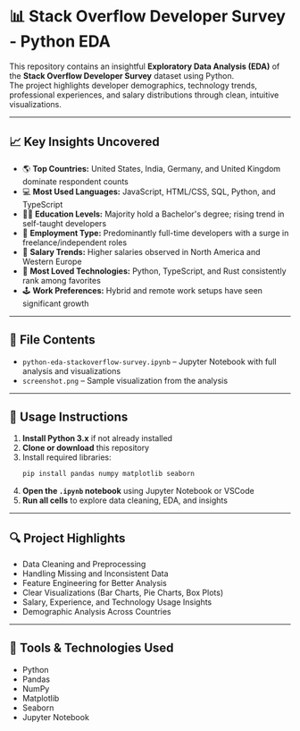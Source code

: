 # 📊 Stack Overflow Developer Survey - Python EDA

This repository contains an insightful **Exploratory Data Analysis (EDA)** of the **Stack Overflow Developer Survey** dataset using Python.  
The project highlights developer demographics, technology trends, professional experiences, and salary distributions through clean, intuitive visualizations.

---

## 📈 Key Insights Uncovered

- 🌎 **Top Countries:** United States, India, Germany, and United Kingdom dominate respondent counts
- 💻 **Most Used Languages:** JavaScript, HTML/CSS, SQL, Python, and TypeScript
- 🧑‍🎓 **Education Levels:** Majority hold a Bachelor's degree; rising trend in self-taught developers
- 💼 **Employment Type:** Predominantly full-time developers with a surge in freelance/independent roles
- 💸 **Salary Trends:** Higher salaries observed in North America and Western Europe
- 🧠 **Most Loved Technologies:** Python, TypeScript, and Rust consistently rank among favorites
- 🕹️ **Work Preferences:** Hybrid and remote work setups have seen significant growth

---

## 📁 File Contents

- `python-eda-stackoverflow-survey.ipynb` – Jupyter Notebook with full analysis and visualizations
- `screenshot.png` – Sample visualization from the analysis

---

## 📌 Usage Instructions

1. **Install Python 3.x** if not already installed
2. **Clone or download** this repository
3. Install required libraries:
   ```bash
   pip install pandas numpy matplotlib seaborn
   ```
4. **Open the `.ipynb` notebook** using Jupyter Notebook or VSCode
5. **Run all cells** to explore data cleaning, EDA, and insights

---

## 🔍 Project Highlights

- Data Cleaning and Preprocessing
- Handling Missing and Inconsistent Data
- Feature Engineering for Better Analysis
- Clear Visualizations (Bar Charts, Pie Charts, Box Plots)
- Salary, Experience, and Technology Usage Insights
- Demographic Analysis Across Countries

---

## 🔧 Tools & Technologies Used

- Python
- Pandas
- NumPy
- Matplotlib
- Seaborn
- Jupyter Notebook
